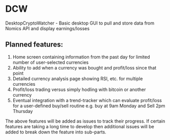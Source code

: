 # DCW
DesktopCryptoWatcher - Basic desktop GUI to pull and store data from Nomics API and display earnings/losses

## Planned features:
1) Home screen containing information from the past day for limited number of user-selected currencies
2) Ability to add when a currency was bought and profit/loss since that point
3) Detailed currency analysis page showing RSI, etc. for multiple currencies
4) Profit/loss trading versus simply hodling with bitcoin or another currency
5) Eventual integration with a trend-tracker which can evaluate profit/loss for a user-defined buy/sell routine e.g. buy at 9am Monday and Sell 2pm Thursday

The above features will be added as issues to track their progress. If certain features are taking a long time to develop then additional issues will be added to break down the feature into sub-parts.
